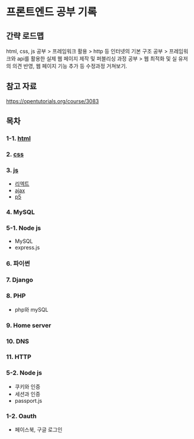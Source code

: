 # 프론트엔드 공부 기록

## 간략 로드맵
html, css, js 공부 > 프레임워크 활용 > http 등 인터넷의 기본 구조 공부 > 프레임워크와 api를 활용한 실제 웹 페이지 제작 및 퍼블리싱 과정 공부 > 웹 최적화 및 실 유저의 의견 반영, 웹 페이지 기능 추가 등 수정과정 거쳐보기.

## 참고 자료
https://opentutorials.org/course/3083

## 목차
### 1-1. [html](https://github.com/hongjaewonP/Frontend/blob/main/HTML.md)
### 2. [css](https://github.com/hongjaewonP/Frontend/blob/main/CSS.md)
### 3. [js](https://github.com/hongjaewonP/Frontend/tree/main/Javascript.md)
  * [리엑트](https://github.com/hongjaewonP/Frontend/blob/main/React.md)
  * [ajax](https://github.com/hongjaewonP/Frontend/tree/main)
  * [p5](https://github.com/hongjaewonP/Frontend/blob/main/p5.md) 
### 4. MySQL
### 5-1. Node js
  * MySQL
  * express.js
### 6. 파이썬
### 7. Django
### 8. PHP
  * php와 mySQL
### 9. Home server
### 10. DNS
### 11. HTTP
### 5-2. Node js
  * 쿠키와 인증
  * 세션과 인증
  * passport.js
### 1-2. Oauth
  * 페이스북, 구글 로그인
